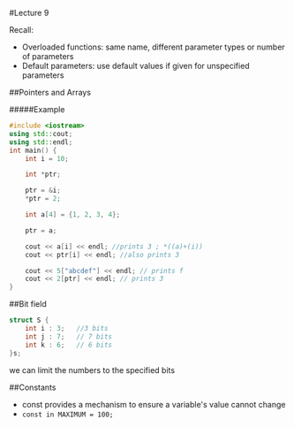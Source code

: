 #Lecture 9

Recall:  
- Overloaded functions: same name, different parameter types or number of parameters  
- Default parameters: use default values if given for unspecified parameters

##Pointers and Arrays  

#####Example  
```C++
#include <iostream>
using std::cout;
using std::endl;
int main() {
	int i = 10;

	int *ptr;

	ptr = &i;
	*ptr = 2;

	int a[4] = {1, 2, 3, 4};

	ptr = a;

	cout << a[i] << endl; //prints 3 ; *((a)+(i))
	cout << ptr[i] << endl; //also prints 3

	cout << 5["abcdef"] << endl; // prints f
	cout << 2[ptr] << endl; // prints 3
}
```

##Bit field 
```C++
struct S {
	int i : 3;   //3 bits
	int j : 7;   // 7 bits
	int k : 6;   // 6 bits
}s;
```
we can limit the numbers to the specified bits  

##Constants  
- const provides a mechanism to ensure a variable's value cannot change
- `const in MAXIMUM = 100;`
